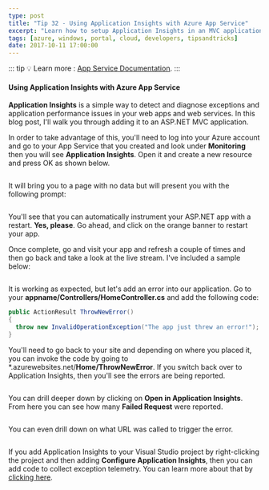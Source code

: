 ```yaml
---
type: post
title: "Tip 32 - Using Application Insights with Azure App Service"
excerpt: "Learn how to setup Application Insights in an MVC application using Azure App Service"
tags: [azure, windows, portal, cloud, developers, tipsandtricks]
date: 2017-10-11 17:00:00
---
```


::: tip
:bulb: Learn more : [App Service Documentation](https://docs.microsoft.com/azure/app-service?WT.mc_id=docs-azuredevtips-micrum).
:::

#### Using Application Insights with Azure App Service

**Application Insights** is a simple way to detect and diagnose exceptions and application performance issues in your web apps and web services. In this blog post, I'll walk you through adding it to an ASP.NET MVC application. 

In order to take advantage of this, you'll need to log into your Azure account and go to your App Service that you created and look under **Monitoring** then you will see **Application Insights**. Open it and create a new resource and press OK as shown below. 

<img :src="$withBase('/files/appinsight1.png')">

It will bring you to a page with no data but will present you with the following prompt: 

<img :src="$withBase('/files/appinsight2.png')">

You'll see that you can automatically instrument your ASP.NET app with a restart. **Yes, please**. Go ahead, and click on the orange banner to restart your app. 

Once complete, go and visit your app and refresh a couple of times and then go back and take a look at the live stream. I've included a sample below: 

<img :src="$withBase('/files/appinsight3.gif')">

It is working as expected, but let's add an error into our application. Go to your **appname/Controllers/HomeController.cs** and add the following code: 

```csharp
public ActionResult ThrowNewError()
{
  throw new InvalidOperationException("The app just threw an error!"); 
}
```

You'll need to go back to your site and depending on where you placed it, you can invoke the code by going to *.azurewebsites.net/**Home/ThrowNewError**. If you switch back over to Application Insights, then you'll see the errors are being reported. 

<img :src="$withBase('/files/appinsight4.png')">

You can drill deeper down by clicking on **Open in Application Insights**. From here you can see how many **Failed Request** were reported.

<img :src="$withBase('/files/appinsight5.png')">

You can even drill down on what URL was called to trigger the error. 

<img :src="$withBase('/files/appinsight6.png')">

If you add Application Insights to your Visual Studio project by right-clicking the project and then adding **Configure Application Insights**, then you can add code to collect exception telemetry. You can learn more about that by [clicking here](https://docs.microsoft.com/en-us/azure/application-insights/app-insights-asp-net-exceptions?WT.mc_id=docs-azuredevtips-micrum). 

